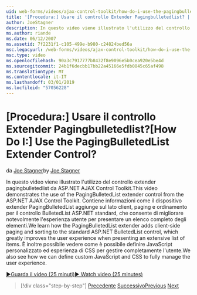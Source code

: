```yaml
---
uid: web-forms/videos/ajax-control-toolkit/how-do-i-use-the-pagingbulletedlist-extender-control
title: '[Procedura:] Usare il controllo Extender Pagingbulletedlist? | Microsoft Docs'
author: JoeStagner
description: In questo video viene illustrato l'utilizzo del controllo extender pagingbulletedlist da ASP.NET AJAX Control Toolkit. Contiene informazioni come il extende PagingBulletedList...
ms.author: riande
ms.date: 06/12/2007
ms.assetid: 7f2231f1-c105-499e-b980-c24824bed56a
msc.legacyurl: /web-forms/videos/ajax-control-toolkit/how-do-i-use-the-pagingbulletedlist-extender-control
msc.type: video
ms.openlocfilehash: 90a3c7917777b8432f8e9096e5b0cea920e5be4d
ms.sourcegitcommit: 24b1f6decbb17bb22a45166e5fdb0845c65af498
ms.translationtype: MT
ms.contentlocale: it-IT
ms.lasthandoff: 03/01/2019
ms.locfileid: "57056228"
---
```

<a name="how-do-i-use-the-pagingbulletedlist-extender-control"></a><span data-ttu-id="597bb-105">[Procedura:] Usare il controllo Extender Pagingbulletedlist?</span><span class="sxs-lookup"><span data-stu-id="597bb-105">[How Do I:] Use the PagingBulletedList Extender Control?</span></span>
====================
<span data-ttu-id="597bb-106">da [Joe Stagner](https://github.com/JoeStagner)</span><span class="sxs-lookup"><span data-stu-id="597bb-106">by [Joe Stagner](https://github.com/JoeStagner)</span></span>

<span data-ttu-id="597bb-107">In questo video viene illustrato l'utilizzo del controllo extender pagingbulletedlist da ASP.NET AJAX Control Toolkit.</span><span class="sxs-lookup"><span data-stu-id="597bb-107">This video demonstrates the use of the PagingBulletedList extender control from the ASP.NET AJAX Control Toolkit.</span></span> <span data-ttu-id="597bb-108">Contiene informazioni come il dispositivo extender PagingBulletedList aggiunge sul lato client, paging e ordinamento per il controllo BulletedList ASP.NET standard, che consente di migliorare notevolmente l'esperienza utente per presentare un elenco completo degli elementi.</span><span class="sxs-lookup"><span data-stu-id="597bb-108">We learn how the PagingBulletedList extender adds client-side paging and sorting to the standard ASP.NET BulletedList control, which greatly improves the user experience when presenting an extensive list of items.</span></span> <span data-ttu-id="597bb-109">È inoltre possibile vedere come è possibile definire JavaScript personalizzato ed esperienza di CSS per gestire completamente l'utente.</span><span class="sxs-lookup"><span data-stu-id="597bb-109">We also see how we can define custom JavaScript and CSS to fully manage the user experience.</span></span>

[<span data-ttu-id="597bb-110">&#9654;Guarda il video (25 minuti)</span><span class="sxs-lookup"><span data-stu-id="597bb-110">&#9654; Watch video (25 minutes)</span></span>](https://channel9.msdn.com/Blogs/ASP-NET-Site-Videos/how-do-i-use-the-pagingbulletedlist-extender-control)

> [!div class="step-by-step"]
> <span data-ttu-id="597bb-111">[Precedente](how-do-i-use-the-aspnet-ajax-listsearch-extender.md)
> [Successivo](how-do-i-use-the-numericupdown-extender-control.md)</span><span class="sxs-lookup"><span data-stu-id="597bb-111">[Previous](how-do-i-use-the-aspnet-ajax-listsearch-extender.md)
[Next](how-do-i-use-the-numericupdown-extender-control.md)</span></span>
